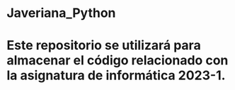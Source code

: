 # Javeriana_Python
# Este repositorio se utilizará para almacenar el código relacionado con la asignatura de informática 2023-1.
